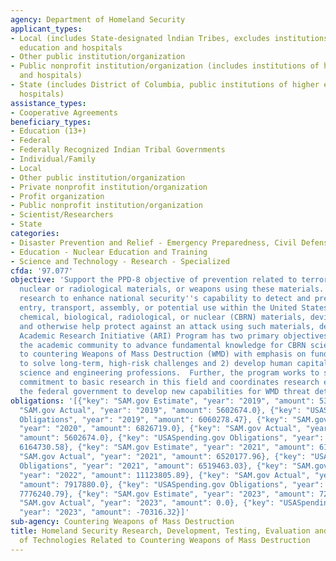 ```yaml
---
agency: Department of Homeland Security
applicant_types:
- Local (includes State-designated lndian Tribes, excludes institutions of higher
  education and hospitals
- Other public institution/organization
- Public nonprofit institution/organization (includes institutions of higher education
  and hospitals)
- State (includes District of Columbia, public institutions of higher education and
  hospitals)
assistance_types:
- Cooperative Agreements
beneficiary_types:
- Education (13+)
- Federal
- Federally Recognized Indian Tribal Governments
- Individual/Family
- Local
- Other public institution/organization
- Private nonprofit institution/organization
- Profit organization
- Public nonprofit institution/organization
- Scientist/Researchers
- State
categories:
- Disaster Prevention and Relief - Emergency Preparedness, Civil Defense
- Education - Nuclear Education and Training
- Science and Technology - Research - Specialized
cfda: '97.077'
objective: 'Support the PPD-8 objective of prevention related to terrorist acts involving
  nuclear or radiological materials, or weapons using these materials.  Support basic
  research to enhance national security''s capability to detect and prevent the illicit
  entry, transport, assembly, or potential use within the United States of unauthorized
  chemical, biological, radiological, or nuclear (CBRN) materials, devices or agents
  and otherwise help protect against an attack using such materials, devices, or agents.  The
  Academic Research Initiative (ARI) Program has two primary objectives: 1) Engage
  the academic community to advance fundamental knowledge for CBRN sciences applicable
  to countering Weapons of Mass Destruction (WMD) with emphasis on fundamental research
  to solve long-term, high-risk challenges and 2) develop human capital for the CBRN
  science and engineering professions.  Further, the program works to sustain a long-term
  commitment to basic research in this field and coordinates research efforts across
  the federal government to develop new capabilities for WMD threat detection.'
obligations: '[{"key": "SAM.gov Estimate", "year": "2019", "amount": 5399864.0}, {"key":
  "SAM.gov Actual", "year": "2019", "amount": 5602674.0}, {"key": "USASpending.gov
  Obligations", "year": "2019", "amount": 6060278.47}, {"key": "SAM.gov Estimate",
  "year": "2020", "amount": 6826719.0}, {"key": "SAM.gov Actual", "year": "2020",
  "amount": 5602674.0}, {"key": "USASpending.gov Obligations", "year": "2020", "amount":
  6164730.58}, {"key": "SAM.gov Estimate", "year": "2021", "amount": 6114346.0}, {"key":
  "SAM.gov Actual", "year": "2021", "amount": 6520177.96}, {"key": "USASpending.gov
  Obligations", "year": "2021", "amount": 6519463.03}, {"key": "SAM.gov Estimate",
  "year": "2022", "amount": 11123805.89}, {"key": "SAM.gov Actual", "year": "2022",
  "amount": 7917880.0}, {"key": "USASpending.gov Obligations", "year": "2022", "amount":
  7776240.79}, {"key": "SAM.gov Estimate", "year": "2023", "amount": 7291161.0}, {"key":
  "SAM.gov Actual", "year": "2023", "amount": 0.0}, {"key": "USASpending.gov Obligations",
  "year": "2023", "amount": -70316.32}]'
sub-agency: Countering Weapons of Mass Destruction
title: Homeland Security Research, Development, Testing, Evaluation and Demonstration
  of Technologies Related to Countering Weapons of Mass Destruction
---
```

